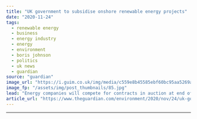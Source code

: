 ```yaml
---
title: "UK government to subsidise onshore renewable energy projects"
date: "2020-11-24"
tags: 
  - renewable energy
  - business
  - energy industry
  - energy
  - environment
  - boris johnson
  - politics
  - uk news
  - guardian
source: "guardian"
image_url: "https://i.guim.co.uk/img/media/c559e8b45585ebf60bc95aa5269ade942213b386/42_362_5681_3409/master/5681.jpg?width=460&quality=85&auto=format&fit=max&s=709f8813d077b51372ed607dc203ad35"
image_fp: "/assets/img/post_thumbnails/85.jpg"
lead: "Energy companies will compete for contracts in auction at end of 2021The government plans to double the amount of renewable energy it will subsidise next year after agreeing to include onshore wind and solar power projects for the first time since 20..."
article_url: "https://www.theguardian.com/environment/2020/nov/24/uk-government-to-subsidise-onshore-renewable-energy-projects"
---
```


---
